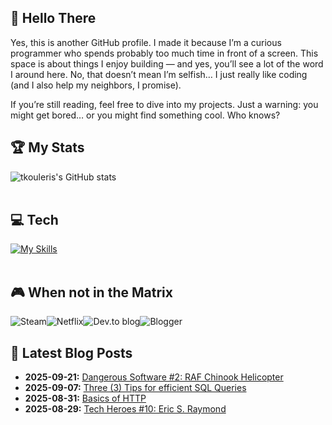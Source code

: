 <div > 

## 👋 Hello There  
Yes, this is another GitHub profile. I made it because I’m a curious programmer who spends probably too much time in front of a screen. This space is about things I enjoy building — and yes, you’ll see a lot of the word I around here. No, that doesn’t mean I’m selfish… I just really like coding (and I also help my neighbors, I promise).

If you’re still reading, feel free to dive into my projects. Just a warning: you might get bored… or you might find something cool. Who knows?
  
## 🏆 My Stats
![tkouleris's GitHub stats](https://github-readme-stats.vercel.app/api?username=tkouleris&hide=contribs,prs&theme=dracula)
<br><br>  
##  💻 Tech
[![My Skills](https://skillicons.dev/icons?i=php,py,java,laravel,flask,spring,html,js,jquery,vue,react,mysql,idea,postman,linux&perline=15)](https://skillicons.dev)
<br><br>
## 🎮 When not in the Matrix
![Steam](https://img.shields.io/badge/steam-%23000000.svg?style=for-the-badge&logo=steam&logoColor=white)![Netflix](https://img.shields.io/badge/Netflix-E50914?style=for-the-badge&logo=netflix&logoColor=white)![Dev.to blog](https://img.shields.io/badge/dev.to-0A0A0A?style=for-the-badge&logo=dev.to&logoColor=white)![Blogger](https://img.shields.io/badge/Blogger-FF5722?style=for-the-badge&logo=blogger&logoColor=white) 

## :thread: Latest Blog Posts
<ul>
  <li> <b>2025-09-21:</b> <a href="https://tkouleris.eu/blog/raf-chinook-helicopter" target="_blank">Dangerous Software #2: RAF Chinook Helicopter</a></li>   
  <li> <b>2025-09-07:</b> <a href="https://tkouleris.eu/blog/three-tips-for-efficient-sql-queries" target="_blank">Three (3) Tips for efficient SQL Queries</a></li>    
  <li> <b>2025-08-31:</b> <a href="https://tkouleris.eu/blog/basics-of-http" target="_blank">Basics of HTTP</a></li>     
  <li> <b>2025-08-29:</b> <a href="https://tkouleris.eu/blog/eric-s-raymond" target="_blank">Tech Heroes #10: Eric S. Raymond</a></li>       
</ul>
</div>

